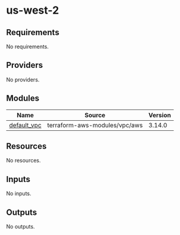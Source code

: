 # us-west-2

<!-- BEGINNING OF PRE-COMMIT-TERRAFORM DOCS HOOK -->
## Requirements

No requirements.

## Providers

No providers.

## Modules

| Name | Source | Version |
|------|--------|---------|
| <a name="module_default_vpc"></a> [default\_vpc](#module\_default\_vpc) | terraform-aws-modules/vpc/aws | 3.14.0 |

## Resources

No resources.

## Inputs

No inputs.

## Outputs

No outputs.
<!-- END OF PRE-COMMIT-TERRAFORM DOCS HOOK -->
